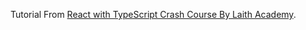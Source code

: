 
Tutorial From [React with TypeScript Crash Course By Laith Academy](https://www.youtube.com/watch?v=jrKcJxF0lAU).
